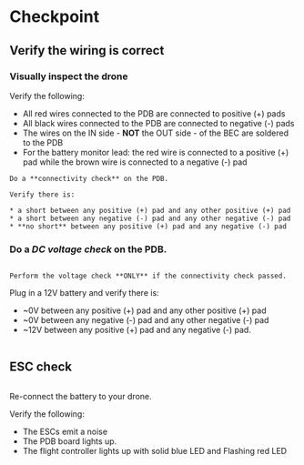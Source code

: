 # Checkpoint

## Verify the wiring is correct
### Visually inspect the drone
Verify the following:
* All red wires connected to the PDB are connected to positive (+) pads
* All black wires connected to the PDB are connected to negative (-) pads
* The wires on the IN side - **NOT** the OUT side - of the BEC are soldered to the PDB
* For the battery monitor lead: the red wire is connected to a positive (+) pad while the brown wire is connected to a negative (-) pad

```{important}
Do a **connectivity check** on the PDB.

Verify there is:

* a short between any positive (+) pad and any other positive (+) pad
* a short between any negative (-) pad and any other negative (-) pad
* **no short** between any positive (+) pad and any negative (-) pad
```

### Do a *DC voltage check* on the PDB.
```{important}

Perform the voltage check **ONLY** if the connectivity check passed. 
```
Plug in a 12V battery and verify there is:

* ~0V between any positive (+) pad and any other positive (+) pad
* ~0V between any negative (-) pad and any other negative (-) pad
* ~12V between any positive (+) pad and any negative (-) pad.


```{note} If the battery is X volts instead of 12 volts (e.g. 10), then the multimeter will show X volts instead of 12 volts.
```

## ESC check
```{warning} **ONLY** if the DC voltage check passed, perform the ESC check.
```
Re-connect the battery to your drone.

Verify the following:
* The ESCs emit a noise
* The PDB board lights up.
* The flight controller lights up with solid blue LED and Flashing red LED
